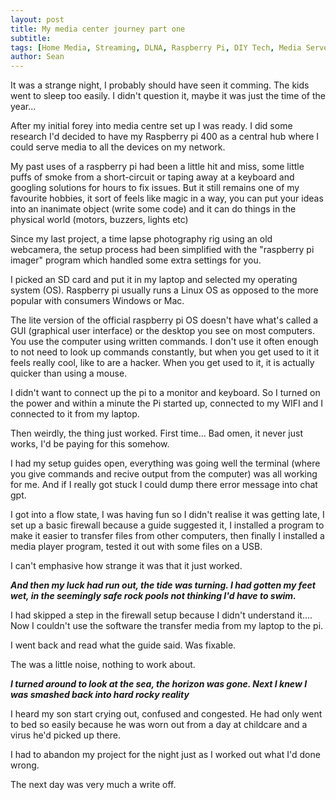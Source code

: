 ```yaml
---
layout: post
title: My media center journey part one
subtitle: 
tags: [Home Media, Streaming, DLNA, Raspberry Pi, DIY Tech, Media Server, Personal Project, Tech Solutions, Cord Cutting]
author: Sean
---
```


It was a strange night, I probably should have seen it comming. The kids went to
sleep too easily. I didn't question it, maybe it was just the time of the year...

After my initial forey into media centre set up I was ready. I did some research
I'd decided to have my Raspberry pi 400 as a central hub where I could serve media 
to all the devices on my network. 

My past uses of a raspberry pi had been a little hit and miss, some little puffs of smoke from a short-circuit or taping away at a keyboard and googling solutions for hours to fix issues. But it still remains one of my favourite hobbies, it sort of feels like magic in a way, you can put your ideas into an inanimate object (write some code) and it can do things in the physical world (motors, buzzers, lights etc)

Since my last project, a time lapse photography rig using an old webcamera, the setup process had been simplified with the "raspberry pi imager" program which handled some extra settings for you.

I picked an SD card and put it in my laptop and selected my operating system (OS). Raspberry pi usually runs a Linux OS as opposed to the more popular with consumers Windows or Mac.

The lite version of the official raspberry pi OS doesn't have what's called a GUI 
(graphical user interface) or the desktop you see on most computers. You use the computer using 
written commands. I don't use it often enough to not need to look up commands constantly, but when you get used to it it feels really cool, like to are a hacker. When you get used to it, it is actually quicker than using a mouse.

I didn't want to connect up the pi to a monitor and keyboard. So I turned on the power and within a minute the Pi started up, connected to my WIFI and I connected to it from my laptop. 

Then weirdly, the thing just worked. First time... Bad omen, it never
just works, I'd be paying for this somehow.

I had my setup guides open, everything was going well the terminal (where you 
give commands and recive output from the computer) was all working for me. 
And if I really got stuck I could dump there error message into chat gpt.

I got into a flow state, I was having fun so I didn't realise it was getting late, I set up a basic firewall
because a guide suggested it, I installed a program to make it easier to transfer
files from other computers, then finally I installed a media player program, tested it out with some files on a USB.

I can't emphasive how strange it was that it just worked.

***And then my luck had run out, the tide was turning. I had gotten my feet wet, in the seemingly safe rock pools not thinking I'd have to swim.***

I had skipped a step in the firewall setup because I didn't understand it....  Now I couldn't use the software the transfer media from my laptop to the pi. 

I went back and read what the guide said. Was fixable.

The was a little noise, nothing to work about.

***I turned around to look at the sea, the horizon was gone. Next I knew I was smashed back into hard rocky reality***

 I heard my son start crying out, confused and congested. He had only went to bed so easily because he was worn out from a day at childcare and a virus he'd picked up there.

I had to abandon my project for the night just as I worked out what I'd done wrong.

The next day was very much a write off.
